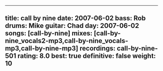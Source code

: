 
---
title: call by nine
date: 2007-06-02
bass:	Rob
drums:	Mike
guitar:	Chad
day: 2007-06-02
songs: [call-by-nine]
mixes: [call-by-nine_vocals2-mp3,call-by-nine_vocals-mp3,call-by-nine-mp3]
recordings: call-by-nine-501
rating: 8.0
best: true
definitive: false
weight: 10
---
